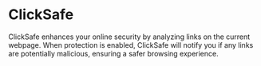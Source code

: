 # ClickSafe
ClickSafe enhances your online security by analyzing links on the current webpage. When       protection is enabled, ClickSafe will notify you if any links are potentially malicious, ensuring a safer browsing       experience.
